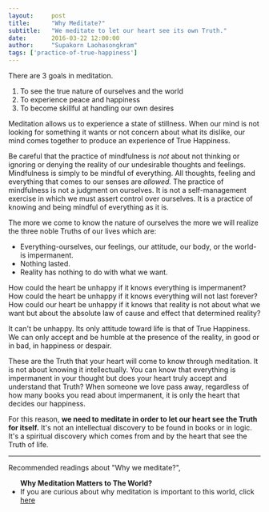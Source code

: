 ```yaml
---
layout:     post
title:      "Why Meditate?"
subtitle:   "We meditate to let our heart see its own Truth."
date:       2016-03-22 12:00:00
author:     "Supakorn Laohasongkram"
tags: ['practice-of-true-happiness']
---
```


There are 3 goals in meditation.

<ol>
	<li>
		To see the true nature of ourselves and the world
	</li>
	<li>
		To experience peace and happiness
	</li>
	<li>
		To become skillful at handling our own desires
	</li>
</ol>

<p>Meditation allows us to experience a state of stillness. When our mind is not looking for something it wants or not concern about what its dislike, our mind comes together to produce an experience of True Happiness.</p>

<p>Be careful that the practice of mindfulness is <em>not</em> about not thinking or ignoring or denying the reality of our undesirable thoughts and feelings. Mindfulness is simply to be mindful of everything. All thoughts, feeling and everything that comes to our senses are <em>allowed.</em> The practice of mindfulness is not a judgment on ourselves. It is not a self-management exercise in which we must assert control over ourselves. It is a practice of knowing and being mindful of everything as it is.</p>

<p>The more we come to know the nature of ourselves the more we will realize the three noble Truths of our lives which are:</p>

<ul>
<li>Everything-ourselves, our feelings, our attitude, our body, or the world-is impermanent.</li>

<li>Nothing lasted.</li>

<li>Reality has nothing to do with what we want.</li>
</ul>

<p>How could the heart be unhappy if it knows everything is impermanent? How could the heart be unhappy if it knows everything will not last forever? How could our heart be unhappy if it knows that reality is not about what we want but about the absolute law of cause and effect that determined reality?</p>

<p>It can't be unhappy. Its only attitude toward life is that of True Happiness. We can only accept and be humble at the presence of the reality, in good or in bad, in happiness or despair.</p>

<p>These are the Truth that your heart will come to know through meditation. It is not about knowing it intellectually. You can know that everything is impermanent in your thought but does your heart truly accept and understand that Truth? When someone we love pass away, regardless of how many books you read about impermanent, it is only the heart that decides our happiness.</p>

<p>For this reason, <strong>we need to meditate in order to let our heart see the Truth for itself.</strong> It's not an intellectual discovery to be found in books or in logic. It's a spiritual discovery which comes from and by the heart  that see the Truth of life.</p>
<hr class='short'>

Recommended readings about "Why we meditate?",
<ul>
<strong>Why Meditation Matters to The World?</strong>
<li>If you are curious about why meditation is important to this world, click <a href="/principles_of_happiness/why_true_happiness/">here</a></li><br>
<!-- <strong>What I Have Received from Meditation as a Long-Time Practitioner?</strong>
<li>Click <a href="/principles_of_happiness/why_true_happiness/">here</a> to learn more about what I have received from my 10 years experience with meditation.</li> -->
</ul>